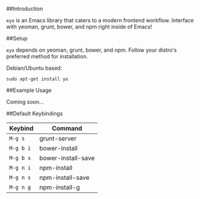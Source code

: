 ##Introduction

`eyo` is an Emacs library that caters to a modern frontend workflow.
Interface with yeoman, grunt, bower, and npm right inside of Emacs!

##Setup

`eyo` depends on yeoman, grunt, bower, and npm. Follow your distro's
preferred method for installation.

Debian/Ubuntu based:

    sudo apt-get install yo

##Example Usage

Coming soon...

##Default Keybindings

Keybind   | Command
--------  | --------
`M-g s`   |  grunt-server
`M-g b i` |  bower-install
`M-g b s` |  bower-install-save
`M-g n i` |  npm-install
`M-g n s` |  npm-install-save
`M-g n g` |  npm-install-g

